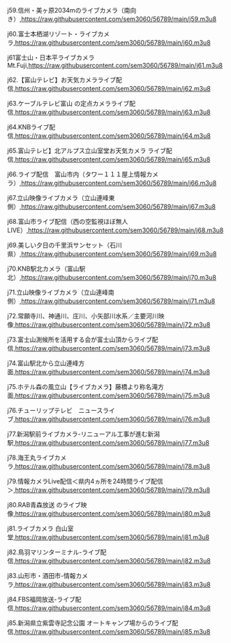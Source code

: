 j59.信州・美ヶ原2034mのライブカメラ（南向き）,https://raw.githubusercontent.com/sem3060/56789/main/j59.m3u8

j60.富士本栖湖リゾート・ライブカメラ,https://raw.githubusercontent.com/sem3060/56789/main/j60.m3u8

j61富士山・日本平ライブカメラ Mt.Fuji,https://raw.githubusercontent.com/sem3060/56789/main/j61.m3u8

j62.【富山テレビ】お天気カメラライブ配信,https://raw.githubusercontent.com/sem3060/56789/main/j62.m3u8

j63.ケーブルテレビ富山 の定点カメラライブ配信,https://raw.githubusercontent.com/sem3060/56789/main/j63.m3u8

j64.KNBライブ配信,https://raw.githubusercontent.com/sem3060/56789/main/j64.m3u8

j65.富山テレビ】北アルプス立山室堂お天気カメラ ライブ配信,https://raw.githubusercontent.com/sem3060/56789/main/j65.m3u8

j66.ライブ配信　富山市内（タワー１１１屋上情報カメラ）,https://raw.githubusercontent.com/sem3060/56789/main/j66.m3u8

j67.立山映像ライブカメラ（立山連峰東側）,https://raw.githubusercontent.com/sem3060/56789/main/j67.m3u8

j68.富山市ライブ配信（西の空監視ほぼ無人LIVE）,https://raw.githubusercontent.com/sem3060/56789/main/j68.m3u8

j69.美しい夕日の千里浜サンセット（石川県）,https://raw.githubusercontent.com/sem3060/56789/main/j69.m3u8

j70.KNB駅北カメラ（富山駅北）,https://raw.githubusercontent.com/sem3060/56789/main/j70.m3u8

j71.立山映像ライブカメラ（立山連峰南側）,https://raw.githubusercontent.com/sem3060/56789/main/j71.m3u8

j72.常願寺川、神通川、庄川、小矢部川水系／主要河川映像,https://raw.githubusercontent.com/sem3060/56789/main/j72.m3u8

j73.富士山測候所を活用する会が富士山頂からライブ配信,https://raw.githubusercontent.com/sem3060/56789/main/j73.m3u8

j74.富山駅北から立山連峰方面,https://raw.githubusercontent.com/sem3060/56789/main/j74.m3u8

j75.ホテル森の風立山【ライブカメラ】藤橋より称名滝方面,https://raw.githubusercontent.com/sem3060/56789/main/j75.m3u8

j76.チューリップテレビ　ニュースライブ,https://raw.githubusercontent.com/sem3060/56789/main/j76.m3u8

j77.新潟駅前ライブカメラ-リニューアル工事が進む新潟駅,https://raw.githubusercontent.com/sem3060/56789/main/j77.m3u8

j78.海王丸ライブカメラ,https://raw.githubusercontent.com/sem3060/56789/main/j78.m3u8

j79.情報カメラLive配信＜県内4ヵ所を24時間ライブ配信＞,https://raw.githubusercontent.com/sem3060/56789/main/j79.m3u8

j80.RAB青森放送 のライブ映像,https://raw.githubusercontent.com/sem3060/56789/main/j80.m3u8

j81.ライブカメラ 白山室堂,https://raw.githubusercontent.com/sem3060/56789/main/j81.m3u8

j82.鳥羽マリンターミナル-ライブ配信,https://raw.githubusercontent.com/sem3060/56789/main/j82.m3u8

j83.山形市・酒田市-情報カメラ,https://raw.githubusercontent.com/sem3060/56789/main/j83.m3u8

j84.FBS福岡放送-ライブ配信,https://raw.githubusercontent.com/sem3060/56789/main/j84.m3u8

j85.新潟県立紫雲寺記念公園 オートキャンプ場からのライブ配信,https://raw.githubusercontent.com/sem3060/56789/main/j85.m3u8
